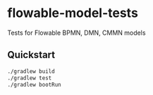 # flowable-model-tests
Tests for Flowable BPMN, DMN, CMMN models

## Quickstart

```sh
./gradlew build
./gradlew test
./gradlew bootRun
```
